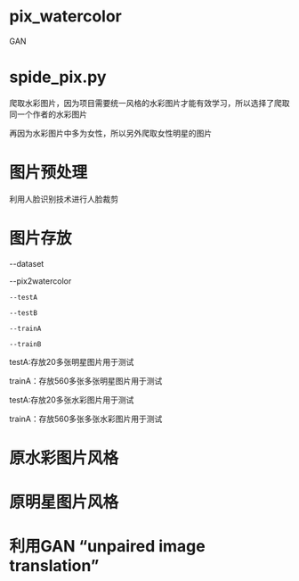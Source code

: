 # pix_watercolor
GAN

# spide_pix.py

爬取水彩图片，因为项目需要统一风格的水彩图片才能有效学习，所以选择了爬取同一个作者的水彩图片

再因为水彩图片中多为女性，所以另外爬取女性明星的图片

# 图片预处理

利用人脸识别技术进行人脸裁剪

# 图片存放

--dataset

  --pix2watercolor
  
    --testA
  
    --testB
    
    --trainA
    
    --trainB

testA:存放20多张明星图片用于测试

trainA：存放560多张多张明星图片用于测试

testA:存放20多张水彩图片用于测试

trainA：存放560多张多张水彩图片用于测试

# 原水彩图片风格


# 原明星图片风格



# 利用GAN “unpaired image translation”

